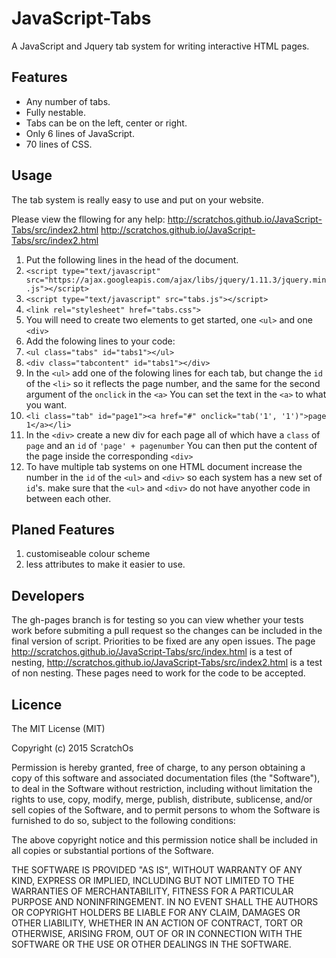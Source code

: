 # JavaScript-Tabs
A JavaScript and Jquery tab system for writing interactive HTML pages.
## Features
 - Any number of tabs.
 - Fully nestable.
 - Tabs can be on the left, center or right.
 - Only 6 lines of JavaScript.
 - 70 lines of CSS.
 
## Usage
The tab system is really easy to use and put on your website.  

Please view the fllowing for any help:
http://scratchos.github.io/JavaScript-Tabs/src/index2.html
http://scratchos.github.io/JavaScript-Tabs/src/index2.html

1. Put the following lines in the head of the document.
  1. `<script type="text/javascript" src="https://ajax.googleapis.com/ajax/libs/jquery/1.11.3/jquery.min.js"></script>`
  2. `<script type="text/javascript" src="tabs.js"></script>`
  3. `<link rel="stylesheet" href="tabs.css">`
2. You will need to create two elements to get started, one `<ul>` and one `<div>`
3. Add the folowing lines to your code:
  1. `<ul class="tabs" id="tabs1"></ul>`
  2. `<div class="tabcontent" id="tabs1"></div>`
4. In the `<ul>` add one of the folowing lines for each tab, but change the `id` of the `<li>` so it reflects the page number, and the same for the second argument of the `onclick` in the `<a>`  You can set the text in the `<a>` to what you want.
  1. `<li class="tab" id="page1"><a href="#" onclick="tab('1', '1')">page 1</a></li>`
5. In the `<div>` create a new div for each page all of which have a `class` of `page` and an `id` of `'page' + pagenumber`  You can then put the content of the page inside the corresponding `<div>`
6. To have multiple tab systems on one HTML document increase the number in the `id` of the `<ul>` and `<div>` so each system has a new set of `id`'s.  make sure that the `<ul>` and `<div>` do not have anyother code in between each other.

## Planed Features
1. customiseable colour scheme 
2. less attributes to make it easier to use.

## Developers

The gh-pages branch is for testing so you can view whether your tests work before submiting a pull request so the changes can be included in the final version of script. Priorities to be fixed are any open issues.  The page http://scratchos.github.io/JavaScript-Tabs/src/index.html is a test of nesting, http://scratchos.github.io/JavaScript-Tabs/src/index2.html is a test of non nesting.  These pages need to work for the code to be accepted.

## Licence

The MIT License (MIT)

Copyright (c) 2015 ScratchOs

Permission is hereby granted, free of charge, to any person obtaining a copy
of this software and associated documentation files (the "Software"), to deal
in the Software without restriction, including without limitation the rights
to use, copy, modify, merge, publish, distribute, sublicense, and/or sell
copies of the Software, and to permit persons to whom the Software is
furnished to do so, subject to the following conditions:

The above copyright notice and this permission notice shall be included in all
copies or substantial portions of the Software.

THE SOFTWARE IS PROVIDED "AS IS", WITHOUT WARRANTY OF ANY KIND, EXPRESS OR
IMPLIED, INCLUDING BUT NOT LIMITED TO THE WARRANTIES OF MERCHANTABILITY,
FITNESS FOR A PARTICULAR PURPOSE AND NONINFRINGEMENT. IN NO EVENT SHALL THE
AUTHORS OR COPYRIGHT HOLDERS BE LIABLE FOR ANY CLAIM, DAMAGES OR OTHER
LIABILITY, WHETHER IN AN ACTION OF CONTRACT, TORT OR OTHERWISE, ARISING FROM,
OUT OF OR IN CONNECTION WITH THE SOFTWARE OR THE USE OR OTHER DEALINGS IN THE
SOFTWARE.
